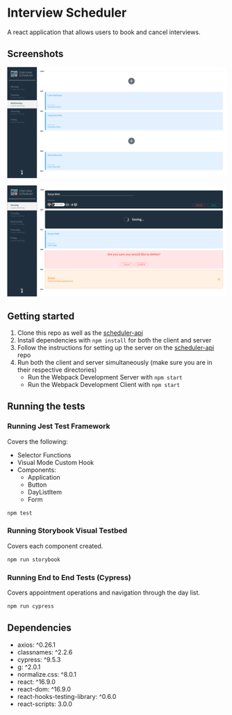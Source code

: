 # Interview Scheduler

A react application that allows users to book and cancel interviews.

## Screenshots

!["screenshot_1"](https://github.com/trijaychan/scheduler/blob/master/docs/screenshot_1.png?raw=true)

!["screenshot_2"](https://github.com/trijaychan/scheduler/blob/master/docs/screenshot_2.png?raw=true)

## Getting started

1. Clone this repo as well as the [scheduler-api](https://github.com/lighthouse-labs/scheduler-api)
2. Install dependencies with `npm install` for both the client and server
3. Follow the instructions for setting up the server on the [scheduler-api](https://github.com/lighthouse-labs/scheduler-api) repo
4. Run both the client and server simultaneously (make sure you are in their respective directories)
    - Run the Webpack Development Server with `npm start`
    - Run the Webpack Development Client with `npm start`

## Running the tests

### Running Jest Test Framework

Covers the following:
- Selector Functions
- Visual Mode Custom Hook
- Components:
  - Application
  - Button
  - DayListItem
  - Form

```sh
npm test
```

### Running Storybook Visual Testbed

Covers each component created.

```sh
npm run storybook
```

### Running End to End Tests (Cypress)

Covers appointment operations and navigation through the day list.

```sh
npm run cypress
```

## Dependencies

- axios: ^0.26.1
- classnames: ^2.2.6
- cypress: ^9.5.3
- g: ^2.0.1
- normalize.css: ^8.0.1
- react: ^16.9.0
- react-dom: ^16.9.0
- react-hooks-testing-library: ^0.6.0
- react-scripts: 3.0.0